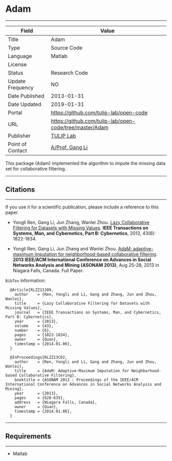 # Adam
---

| Field | Value |
| --- | --- |
| Title | Adam |
| Type | Source Code |
| Language | Matlab |
| License |   |
| Status | Research Code |
| Update Frequency | NO |
| Date Published | 2013-01-31  |
| Date Updated |  2019-01-31 |
| Portal | https://github.com/tulip-lab/open-code |
| URL | https://github.com/tulip-lab/open-code/tree/master/Adam|
| Publisher |[TULIP Lab](http://www.tulip.org.au/) |
| Point of Contact |[A/Prof. Gang Li](https://github.com/tuliplab) |

This package (Adam) implemented the algorithm to impute the missing data set for collaborative filtering.

---
## Citations
---

If you use it for a scientific publication, please include a reference to this paper. 

* Yongli Ren, Gang Li, Jun Zhang, Wanlei Zhou. [Lazy Collaborative Filtering for Datasets with Missing Values](http://dx.doi.org/10.1109/TSMCB.2012.2231411). **IEEE Transactions on Systems, Man, and Cybernetics, Part B: Cybernetics**, 2013, 43(6): 1822-1834.
  
* Yongli Ren, Gang Li, Jun Zhang and Wanlei Zhou. [AdaM: adaptive-maximum imputation for neighborhood-based collaborative filtering](http://dx.doi.org/10.1145/2492517.2492565). **2013 IEEE/ACM International Conference on Advances in Social Networks Analysis and Mining (ASONAM 2013)**, Aug 25-28, 2013 in Niagara Falls, Canada. Full Paper.  

`BibTex` information:

      @Article{RLZZ13J09,
        author    = {Ren, Yongli and Li, Gang and Zhang, Jun and Zhou, Wanlei},
        title     = {Lazy Collaborative Filtering for Datasets with Missing Values},
        journal   = {IEEE Transactions on Systems, Man, and Cybernetics, Part B: Cybernetics},
        year      = {2013},
        volume    = {43},
        number    = {6},
        pages     = {1822-1834},
        owner     = {Quan},
        timestamp = {2014.01.06},
      }

      @InProceedings{RLZZ13C02,
        author    = {Ren, Yongli and Li, Gang and Zhang, Jun and Zhou, Wanlei},
        title     = {AdaM: Adaptive-Maximum Imputation for Neighborhood-based Collaborative Filtering},
        booktitle = {ASONAM 2013 : Proceedings of the IEEE/ACM International Conference on Advances in Social Networks Analysis and Mining},
        year      = {2013},
        pages     = {628-635},
        address   = {Niagara Falls, Canada},
        owner     = {Quan},
        timestamp = {2014.01.06},
      }

---
##  Requirements
---

* Matlab



